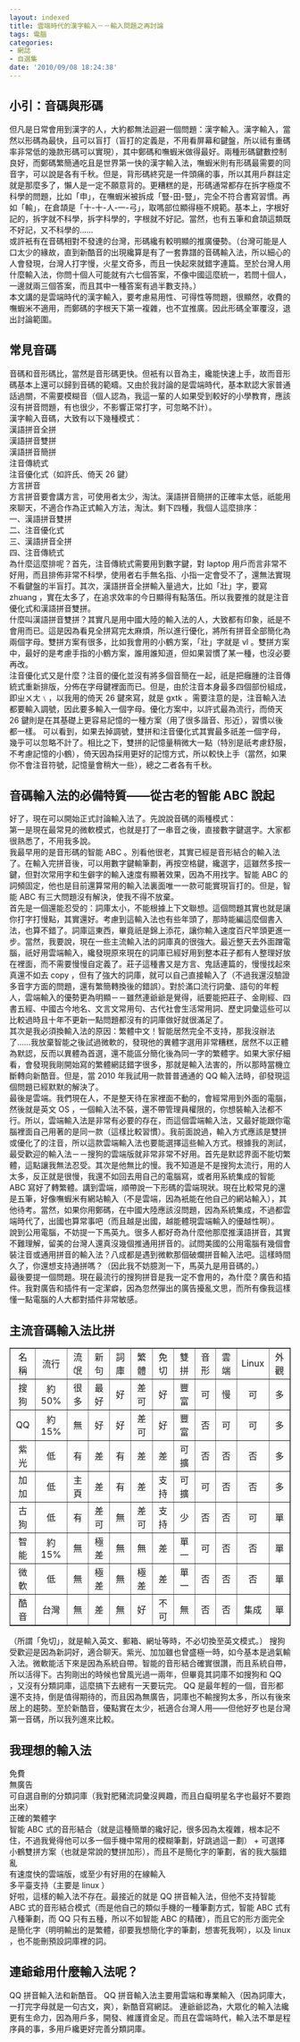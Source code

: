 ```yaml
---
layout: indexed
title: 雲端時代的漢字輸入－－輸入問題之再討論
tags: 電腦
categories:
- 網誌
- 自選集
date: '2010/09/08 18:24:38'
---
```

## 小引：音碼與形碼  
但凡是日常會用到漢字的人，大約都無法迴避一個問題：漢字輸入。漢字輸入，當然以形碼為最快，且可以盲打（盲打的定義是，不用看屏幕和鍵盤，所以祗有重碼率非常低的幾款形碼可以實現），其中鄭碼和嘸蝦米做得最好。兩種形碼鍵數控制良好，而鄭碼繁簡通吃且是世界第一快的漢字輸入法，嘸蝦米則有形碼最需要的同音字，可以說是各有千秋。但是，背形碼終究是一件頭痛的事，所以其用戶群註定就是那麼多了，懶人是一定不願意背的。更糟糕的是，形碼通常都存在拆字極度不科學的問題，比如「申」，在嘸蝦米被拆成「豎-田-豎」，完全不符合書寫習慣。再如「輸」，在倉頡是「十-十-人-一-弓」，取嗎部位顯得極不規範。基本上，字根好記的，拆字就不科學，拆字科學的，字根就不好記。當然，也有五筆和倉頡這類既不好記，又不科學的……  
或許衹有在音碼相對不發達的台灣，形碼纔有較明顯的推廣優勢。（台灣可能是人口太少的緣故，直到新酷音的出現纔算是有了一套靠譜的音碼輸入法，所以細心的人會發現，台灣人打字慢，火星文奇多，而且一快起來就錯字連篇。至於台灣人用什麼輸入法，你問十個人可能就有六七個答案，不像中國這麼統一，若問十個人，一邊就兩三個答案，而且其中一種答案有過半數支持。）  
本文講的是雲端時代的漢字輸入，要考慮易用性、可得性等問題，很顯然，收費的嘸蝦米不適用，而鄭碼的字根天下第一複雜，也不宜推廣。因此形碼全軍覆沒，退出討論範圍。  

## 常見音碼  
音碼和音形碼比，當然是音形碼更快。但衹有以音為主，纔能快速上手，故而音形碼基本上還可以歸到音碼的範疇。又由於我討論的是雲端時代，基本默認大家普通話過關，不需要模糊音（個人認為，我這一輩的人如果受到較好的小學教育，應該沒有拼音問題，有也很少，不影響正常打字，可忽略不計）。  
漢字輸入音碼，大致有以下幾種模式：  
漢語拼音全拼  
漢語拼音雙拼  
漢語拼音簡拼  
注音傳統式  
注音優化式（如許氏、倚天 26 鍵）  
方言拼音  
方言拼音要會講方言，可使用者太少，淘汰。漢語拼音簡拼的正確率太低，祇能用來聊天，不適合作為正式輸入方法，淘汰。剩下四種，我個人這麼排序：  
一、漢語拼音雙拼  
二、注音優化式  
三、漢語拼音全拼  
四、注音傳統式  
為什麼這麼排呢？首先，注音傳統式需要用到數字鍵，對 laptop 用戶而言非常不好用，而且排佈非常不科學，使用者右手無名指、小指一定會受不了，還無法實現不看鍵盤的半盲打。其次，漢語拼音全拼輸入量過大，比如「壯」字，要寫 zhuang ，實在太多了，在追求效率的今日顯得有點落伍。所以我要推的就是注音優化式和漢語拼音雙拼。  
什麼叫漢語拼音雙拼？其實凡是用中國大陸的輸入法的人，大致都有印象，祇是不會用而已。這是因為看見全拼寫完太麻煩，所以進行優化，將所有拼音全部簡化為兩個字母。雙拼方案有很多，比如我會用的小鶴方案，「壯」字就是 vl 。雙拼方案中，最好的是考慮手指的小鶴方案，誰用誰知道，但如果習慣了某一種，也沒必要再改。  
注音優化式又是什麼？注音的優化並沒有將多個音簡在一起，祇是把癰腫的注音傳統式重新排版，分佈在字母鍵裡面而已。但是，由於注音本身最多四個部份組成，即ㄓㄨㄤ﹨，以我用的倚天 26 鍵來寫，就是 gxtk 。需要注意的是，注音輸入法都要輸入調號，因此要多輸入一個字母。優化方案中，以許式最為流行，而倚天 26 鍵則是在其基礎上更容易記憶的一種方案（用了很多諧音、形近），習慣以後都一樣。
可以看到，如果去掉調號，雙拼和注音優化式其實最多祇差一個字母，幾乎可以忽略不計了。相比之下，雙拼的記憶量稍微大一點（特別是祇考慮舒服，不考慮記憶的小鶴），倚天因為採用更好的記憶方式，所以較快上手（當然，如果你不會注音符號，記憶量會稍大一些），總之二者各有千秋。  

## 音碼輸入法的必備特質——從古老的智能 ABC 說起  
好了，現在可以開始正式討論輸入法了。先說說音碼的兩種模式：  
第一是現在最常見的微軟模式，也就是打了一串音之後，直接數字鍵選字。大家都很熟悉了，不用我多說。  
我最早用的是音形碼的智能 ABC 。別看他很老，其實已經是音形結合的輸入法了。在輸入完拼音後，可以用數字鍵輸筆劃，再按空格鍵，纔選字，這雖然多按一鍵，但對次常用字和生僻字的輸入速度有顯著效果，因為不用找字。智能 ABC 的詞頻固定，他也是目前還算常用的輸入法裏面唯一一款可能實現盲打的。但是，智能 ABC 有三大問題沒有解決，使我不得不放棄。  
首先是一個還能忍受的：詞庫太小，不能根據上下文聯想。這個問題其實也就是讓你打字打慢點，其實還好。考慮到這輸入法也有些年頭了，那時能編這麼個書入法，也算不錯了。詞庫這東西，畢竟祇是錦上添花，讓你輸入速度百尺竿頭更進一步。當然，我要說，現在一些主流輸入法的詞庫真的很強大。最近整天去外面蹭電腦，祇好用雲端輸入，纔發現原來現在的詞庫已經好用到整本莊子都有人整理好放在裡面，而不需要慢慢自定義了。莊子這種書又是方言、鬼話連篇的，慢慢找起來真還不如去 copy ，但有了強大的詞庫，就可以自己直接輸入了（不過我還沒驗證多音字方面的問題，還有繁簡轉換後的錯誤）。對於滿口流行詞彙、語句的年輕人，雲端輸入的優勢更為明顯－－雖然連爺爺是覺得，祇要能把莊子、金剛經、四書五經、中國古今地名、文言文常用句、古代社會生活常用詞、歷史詞彙這些可以比較過時且十年不更新一點問題都沒有的詞庫做好就很滿足了。  
其次是我必須換輸入法的原因：繁體中文！智能居然完全不支持，那我沒辦法了……我放棄智能之後試過微軟的，發現他的異體字選用非常糟糕，居然不以正體為默認，反而以異體為首選，還不能區分簡化後為同一字的繁體字。如果大家仔細看，會發現我剛開始寫的繁體網誌錯字很多，那就是輸入法害的，所以那時當機立斷轉向新酷音。但是，當 2010 年我試用一款普普通通的 QQ 輸入法時，卻發現這個問題已經默默的解決了。  
最後是雲端。我們現在人，不是整天待在家裡面不動的，會經常用到外面的電腦，然後就是英文 OS ，一個輸入法不裝，還不帶管理員權限的，你想裝輸入法都不行。所以，雲端輸入法是非常有必要的存在，而這個雲端輸入法，又最好能跟你電腦裡面自己用著的是同一款（這樣比較習慣）。我前面說過，輸入方式應該是雙拼或優化了的注音，所以這款雲端輸入法也要能選擇這些輸入方式。根據我的測試，最受歡迎的輸入法－－搜狗的雲端版就非常非常不好用。首先是默認界面不能切繁體，這點讓我無法忍受。其次是他無比的慢。我不知道是不是搜狗太流行，用的人太多，反正就是很慢，我還不如回去用自己的電腦寫，或者用系統集成的智能 ABC 寫好了轉繁體。講到雲端，順帶說一下形碼的雲端現狀。現在比較常見的還是五筆，好像嘸蝦米有網站輸入（不是雲端，因為衹能在他自己的網站輸入），其他待考。當然，如果你用鄭碼，在中國大陸應該沒問題，因為系統集成，不過都雲端時代了，出國也算常事吧（而且越是出國，越能體現雲端輸入的優越性啊）。  
說到公用電腦，不妨提一下馬英九。很多人都好奇為什麼他那麼推漢語拼音，其實不難理解，留美的台灣人還真沒幾個推通用拼音的。試問美國的公用電腦有幾個會裝注音或通用拼音的輸入法？八成都是遇到微軟那個破爛拼音輸入法吧。這樣時間久了，你還想支持通拼嗎？（因此我不妨臆測一下，馬英九是用音碼的。）  
最後要提一個問題。現在最流行的搜狗拼音是我一定不會用的，為什麼？廣告和插件。我對廣告和插件有一定潔癖，因為忽然彈出的廣告擾亂文思，而所有像我這樣懂一點電腦的人大都對插件非常敏感。  

## 主流音碼輸入法比拼  
<table id="table1" style="border-collapse: collapse;" border="1" width="70%">
<tbody>
<tr>
<td width="50" align="center">名稱</td>
<td width="65" align="center">流行</td>
<td width="58" align="center">流氓</td>
<td width="54" align="center">新句</td>
<td width="54" align="center">詞庫</td>
<td width="59" align="center">繁體</td>
<td width="55" align="center">免切</td>
<td width="57" align="center">雙拼</td>
<td width="48" align="center">音形</td>
<td width="50" align="center">雲端</td>
<td width="47" align="center">Linux</td>
<td width="46" align="center">外觀</td>
</tr>
<tr>
<td width="50" align="center">搜狗</td>
<td width="65" align="center">約50%</td>
<td width="58" align="center">很多</td>
<td width="54" align="center">最好</td>
<td width="54" align="center">好</td>
<td width="59" align="center">差可</td>
<td width="55" align="center">好</td>
<td width="57" align="center">豐富</td>
<td width="48" align="center">可</td>
<td width="50" align="center">慢</td>
<td width="47" align="center">可</td>
<td width="46" align="center">多</td>
</tr>
<tr>
<td width="50" align="center">QQ</td>
<td width="65" align="center">約15%</td>
<td width="58" align="center">無</td>
<td width="54" align="center">好</td>
<td width="54" align="center">好</td>
<td width="59" align="center">差可</td>
<td width="55" align="center">好</td>
<td width="57" align="center">豐富</td>
<td width="48" align="center">否</td>
<td width="50" align="center">可</td>
<td width="47" align="center">可</td>
<td width="46" align="center">多</td>
</tr>
<tr>
<td width="50" align="center">紫光</td>
<td width="65" align="center">低</td>
<td width="58" align="center">有</td>
<td width="54" align="center">差</td>
<td width="54" align="center">有</td>
<td width="59" align="center">差</td>
<td width="55" align="center">差</td>
<td width="57" align="center">可擴</td>
<td width="48" align="center">否</td>
<td width="50" align="center">否</td>
<td width="47" align="center">否</td>
<td width="46" align="center">多</td>
</tr>
<tr>
<td width="50" align="center">加加</td>
<td width="65" align="center">低</td>
<td width="58" align="center">主頁</td>
<td width="54" align="center">差</td>
<td width="54" align="center">有</td>
<td width="59" align="center">差</td>
<td width="55" align="center">支持</td>
<td width="57" align="center">可擴</td>
<td width="48" align="center">可</td>
<td width="50" align="center">否</td>
<td width="47" align="center">否</td>
<td width="46" align="center">多</td>
</tr>
<tr>
<td width="50" align="center">古狗</td>
<td width="65" align="center">低</td>
<td width="58" align="center">有</td>
<td width="54" align="center">差可</td>
<td width="54" align="center">無</td>
<td width="59" align="center">差可</td>
<td width="55" align="center">支持</td>
<td width="57" align="center">少</td>
<td width="48" align="center">否</td>
<td width="50" align="center">否</td>
<td width="47" align="center">可</td>
<td width="46" align="center">單</td>
</tr>
<tr>
<td width="50" align="center">智能</td>
<td width="65" align="center">約15%</td>
<td width="58" align="center">無</td>
<td width="54" align="center">極差</td>
<td width="54" align="center">無</td>
<td width="59" align="center">無</td>
<td width="55" align="center">差</td>
<td width="57" align="center">單一</td>
<td width="48" align="center">可</td>
<td width="50" align="center">否</td>
<td width="47" align="center">否</td>
<td width="46" align="center">單</td>
</tr>
<tr>
<td width="50" align="center">微軟</td>
<td width="65" align="center">低</td>
<td width="58" align="center">無</td>
<td width="54" align="center">極差</td>
<td width="54" align="center">無</td>
<td width="59" align="center">極差</td>
<td width="55" align="center">差</td>
<td width="57" align="center">單一</td>
<td width="48" align="center">否</td>
<td width="50" align="center">否</td>
<td width="47" align="center">否</td>
<td width="46" align="center">單</td>
</tr>
<tr>
<td width="50" align="center">酷音</td>
<td width="65" align="center">台灣</td>
<td width="58" align="center">無</td>
<td width="54" align="center">差</td>
<td width="54" align="center">無</td>
<td width="59" align="center">好</td>
<td width="55" align="center">不可</td>
<td width="57" align="center">無</td>
<td width="48" align="center">否</td>
<td width="50" align="center">否</td>
<td width="47" align="center">集成</td>
<td width="46" align="center">單</td>
</tr>
</tbody></table>
（所謂「免切」，就是輸入英文、郵箱、網址等時，不必切換至英文模式。）  
搜狗受歡迎是因為新詞好，適合聊天。紫光、加加雖也曾盛極一時，如今基本是過氣輸入法。微軟能活下來是因為系統自帶。智能的音形結合確實很讚，而且系統自帶，所以活得下。古狗剛出的時候也曾風光過一兩年，但畢竟其詞庫不如搜狗和 QQ ，又沒有分類詞庫，這麼搞下去總有一天要玩完。 QQ 是最年輕的一個，音形都還不支持，倒是值得期待的，而且因為無廣告，詞庫也不輸搜狗太多，所以有後來居上的趨勢。至於新酷音，優點實在太少，衹適合台灣人用——但他好歹也是台灣第一音碼，所以我列進來比較。  

## 我理想的輸入法  
免費  
無廣告  
可自選自刪的分類詞庫（我對肥豬流詞彙沒興趣，而且白癡明星名字也最好不要跑出來）  
正確的繁體字  
智能 ABC 式的音形結合（就是這種簡單的纔好記，很多因為太複雜，根本記不住，不過我覺得他可以多一個手機中常用的模糊筆劃，好跳過這一劃） + 可選擇小鶴雙拼方案（也就是常說的雙拼加形），而且不是簡化字的筆劃，省的我大腦錯亂  
有速度快的雲端版，或至少有好用的在線輸入  
多平臺支持（主要是 linux ）  
好啦，這樣的輸入法不存在。最接近的就是 QQ 拼音輸入法，但他不支持智能 ABC 式的音形結合模式（而是他自己的類似手機的一種筆劃方式，智能 ABC 式有八種筆劃，而 QQ 只有五種，所以不如智能 ABC 的精確），而且它的形方面完全是簡化字（明明輸出的是繁體，卻要我想簡化字的筆劃，想害死我啊），以及 linux ，也不能刪預設詞庫裡的詞。  

## 連爺爺用什麼輸入法呢？  
QQ 拼音輸入法和新酷音。 QQ 拼音輸入法主要用雲端和專業輸入（因為詞庫大，一打完字母就是一句古文，爽），新酷音寫網誌。
連爺爺認為，大眾化的輸入法纔更有生命力，因為用戶多，開發、維護資金足。而且在雲端時代，輸入法不單是程序員的事，多用戶纔更好完善分類詞庫。